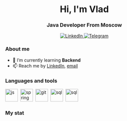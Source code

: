 <div id-"header" align="center">
    <h1>Hi, I'm Vlad</h1>
    <h3>Java Developer From Moscow</h3>
</div>

<div id="socials" align="center">
    <a href="https://www.linkedin.com/in/vladislavkobyzev/">
<img src="https://cdn.icon-icons.com/icons2/2037/PNG/512/in_linked_linkedin_media_social_icon_124259.png" alt="LinkedIn"/>
</a>
<a href="https://t.me/vladkobyzev">
<img src="https://cdn.icon-icons.com/icons2/2429/PNG/512/telegram_logo_icon_147228.png" alt="Telegram"/>
</a>
</div>

### About me
- 🌱 I’m currently learning **Backend**
- 📫 Reach me by [LinkedIn](https://www.linkedin.com/in/vladislavkobyzev/), [email](mailto:vladkobyzev@gmail.com)


### Languages and tools
<img src="https://cdn.jsdelivr.net/gh/devicons/devicon/icons/java/java-original-wordmark.svg" title="js" width="40" height="40"/>&nbsp;
<img src="https://cdn.jsdelivr.net/gh/devicons/devicon/icons/spring/spring-original-wordmark.svg" title="spring" width="40" height="40"/>&nbsp;
<img src="https://cdn.jsdelivr.net/gh/devicons/devicon/icons/git/git-plain.svg" title="git" width="40" height="40"/>&nbsp;
<img src="https://cdn.jsdelivr.net/gh/devicons/devicon/icons/postgresql/postgresql-original.svg" title="sql" width="40" height="40"/>&nbsp;
<img src="https://cdn.jsdelivr.net/gh/devicons/devicon/icons/docker/docker-original.svg" title="sql" width="40" height="40"/>&nbsp;


### My stat
<div id="stat" align="center">
    <img src="https://github-profile-summary-cards.vercel.app/api/cards/profile-details?username=zincbayz&theme=github_dark" alt=""/>
    <img src="https://github-profile-summary-cards.vercel.app/api/cards/most-commit-language?username=zincbayz&theme=github_dark" alt=""/>
     <img src="https://github-profile-summary-cards.vercel.app/api/cards/stats?username=zincbayz&theme=github_dark" alt=""/>
</div>
